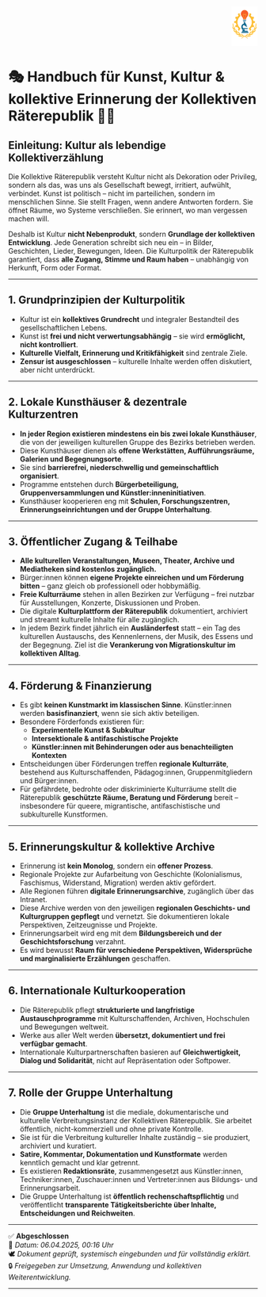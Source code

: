 <p align="right">
  <img src="https://raw.githubusercontent.com/hades-dux/Kollektive-Raeterepublik/main/Meta_und_Systemstruktur/logo_offiziell.png" alt="Logo der Kollektiven Räterepublik" height="80">
</p>

# 🎭 Handbuch für Kunst, Kultur & kollektive Erinnerung der Kollektiven Räterepublik 📖🎨

## Einleitung: Kultur als lebendige Kollektiverzählung

Die Kollektive Räterepublik versteht Kultur nicht als Dekoration oder Privileg, sondern als das, was uns als Gesellschaft bewegt, irritiert, aufwühlt, verbindet. Kunst ist politisch – nicht im parteilichen, sondern im menschlichen Sinne. Sie stellt Fragen, wenn andere Antworten fordern. Sie öffnet Räume, wo Systeme verschließen. Sie erinnert, wo man vergessen machen will.

Deshalb ist Kultur **nicht Nebenprodukt**, sondern **Grundlage der kollektiven Entwicklung**. Jede Generation schreibt sich neu ein – in Bilder, Geschichten, Lieder, Bewegungen, Ideen. Die Kulturpolitik der Räterepublik garantiert, dass **alle Zugang, Stimme und Raum haben** – unabhängig von Herkunft, Form oder Format.

---

## 1. Grundprinzipien der Kulturpolitik

- Kultur ist ein **kollektives Grundrecht** und integraler Bestandteil des gesellschaftlichen Lebens.
- Kunst ist **frei und nicht verwertungsabhängig** – sie wird **ermöglicht, nicht kontrolliert**.
- **Kulturelle Vielfalt, Erinnerung und Kritikfähigkeit** sind zentrale Ziele.
- **Zensur ist ausgeschlossen** – kulturelle Inhalte werden offen diskutiert, aber nicht unterdrückt.

---

## 2. Lokale Kunsthäuser & dezentrale Kulturzentren

- **In jeder Region existieren mindestens ein bis zwei lokale Kunsthäuser**, die von der jeweiligen kulturellen Gruppe des Bezirks betrieben werden.
- Diese Kunsthäuser dienen als **offene Werkstätten, Aufführungsräume, Galerien und Begegnungsorte**.
- Sie sind **barrierefrei, niederschwellig und gemeinschaftlich organisiert**.
- Programme entstehen durch **Bürgerbeteiligung, Gruppenversammlungen und Künstler:inneninitiativen**.
- Kunsthäuser kooperieren eng mit **Schulen, Forschungszentren, Erinnerungseinrichtungen und der Gruppe Unterhaltung**.

---

## 3. Öffentlicher Zugang & Teilhabe

- **Alle kulturellen Veranstaltungen, Museen, Theater, Archive und Mediatheken sind kostenlos zugänglich.**
- Bürger:innen können **eigene Projekte einreichen und um Förderung bitten** – ganz gleich ob professionell oder hobbymäßig.
- **Freie Kulturräume** stehen in allen Bezirken zur Verfügung – frei nutzbar für Ausstellungen, Konzerte, Diskussionen und Proben.
- Die digitale **Kulturplattform der Räterepublik** dokumentiert, archiviert und streamt kulturelle Inhalte für alle zugänglich.
- In jedem Bezirk findet jährlich ein **Ausländerfest** statt – ein Tag des kulturellen Austauschs, des Kennenlernens, der Musik, des Essens und der Begegnung. Ziel ist die **Verankerung von Migrationskultur im kollektiven Alltag**.

---

## 4. Förderung & Finanzierung

- Es gibt **keinen Kunstmarkt im klassischen Sinne**. Künstler:innen werden **basisfinanziert**, wenn sie sich aktiv beteiligen.
- Besondere Förderfonds existieren für:
  - **Experimentelle Kunst & Subkultur**
  - **Intersektionale & antifaschistische Projekte**
  - **Künstler:innen mit Behinderungen oder aus benachteiligten Kontexten**
- Entscheidungen über Förderungen treffen **regionale Kulturräte**, bestehend aus Kulturschaffenden, Pädagog:innen, Gruppenmitgliedern und Bürger:innen.
- Für gefährdete, bedrohte oder diskriminierte Kulturräume stellt die Räterepublik **geschützte Räume, Beratung und Förderung** bereit – insbesondere für queere, migrantische, antifaschistische und subkulturelle Kunstformen.

---

## 5. Erinnerungskultur & kollektive Archive

- Erinnerung ist **kein Monolog**, sondern ein **offener Prozess**.
- Regionale Projekte zur Aufarbeitung von Geschichte (Kolonialismus, Faschismus, Widerstand, Migration) werden aktiv gefördert.
- Alle Regionen führen **digitale Erinnerungsarchive**, zugänglich über das Intranet.
- Diese Archive werden von den jeweiligen **regionalen Geschichts- und Kulturgruppen gepflegt** und vernetzt. Sie dokumentieren lokale Perspektiven, Zeitzeugnisse und Projekte.
- Erinnerungsarbeit wird eng mit dem **Bildungsbereich und der Geschichtsforschung** verzahnt.
- Es wird bewusst **Raum für verschiedene Perspektiven, Widersprüche und marginalisierte Erzählungen** geschaffen.

---

## 6. Internationale Kulturkooperation

- Die Räterepublik pflegt **strukturierte und langfristige Austauschprogramme** mit Kulturschaffenden, Archiven, Hochschulen und Bewegungen weltweit.
- Werke aus aller Welt werden **übersetzt, dokumentiert und frei verfügbar gemacht**.
- Internationale Kulturpartnerschaften basieren auf **Gleichwertigkeit, Dialog und Solidarität**, nicht auf Repräsentation oder Softpower.

---

## 7. Rolle der Gruppe Unterhaltung

- Die **Gruppe Unterhaltung** ist die mediale, dokumentarische und kulturelle Verbreitungsinstanz der Kollektiven Räterepublik. Sie arbeitet öffentlich, nicht-kommerziell und ohne private Kontrolle.
- Sie ist für die Verbreitung kultureller Inhalte zuständig – sie produziert, archiviert und kuratiert.
- **Satire, Kommentar, Dokumentation und Kunstformate** werden kenntlich gemacht und klar getrennt.
- Es existieren **Redaktionsräte**, zusammengesetzt aus Künstler:innen, Techniker:innen, Zuschauer:innen und Vertreter:innen aus Bildungs- und Erinnerungsarbeit.
- Die Gruppe Unterhaltung ist **öffentlich rechenschaftspflichtig** und veröffentlicht **transparente Tätigkeitsberichte über Inhalte, Entscheidungen und Reichweiten**.

---

✅ **Abgeschlossen**  
📅 *Datum: 06.04.2025, 00:16 Uhr*  
🕊️ *Dokument geprüft, systemisch eingebunden und für vollständig erklärt.*  
🔒 *Freigegeben zur Umsetzung, Anwendung und kollektiven Weiterentwicklung.*

---
<!--
Autor: Fabio Weidner
Version: 1.0
Sektion: Kultur
Veröffentlichung: April 2025
-->

